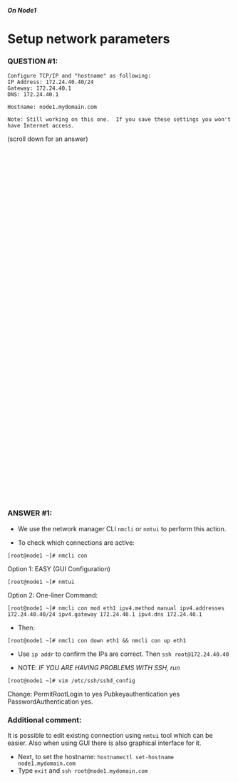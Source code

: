 ***On Node1***

# Setup network parameters
### QUESTION #1:
```
Configure TCP/IP and "hostname" as following:  
IP Address: 172.24.40.40/24 
Gateway: 172.24.40.1 
DNS: 172.24.40.1

Hostname: node1.mydomain.com

Note: Still working on this one.  If you save these settings you won't have Internet access.
```

(scroll down for an answer)
<br/><br/><br/><br/><br/><br/><br/><br/><br/><br/><br/><br/><br/><br/><br/><br/><br/><br/><br/><br/><br/><br/><br/><br/>
<br/><br/><br/><br/><br/><br/><br/><br/><br/><br/><br/><br/><br/><br/><br/><br/><br/><br/><br/><br/><br/><br/><br/><br/>

### ANSWER #1:
* We use the network manager CLI ```nmcli``` or ```nmtui``` to perform this action.

* To check which connections are active:
```
[root@node1 ~]# nmcli con
```

Option 1: EASY (GUI Configuration)
```
[root@node1 ~]# nmtui
```

Option 2: One-liner Command:
```
[root@node1 ~]# nmcli con mod eth1 ipv4.method manual ipv4.addresses 172.24.40.40/24 ipv4.gateway 172.24.40.1 ipv4.dns 172.24.40.1
```   

* Then:
```
[root@node1 ~]# nmcli con down eth1 && nmcli con up eth1
```
* Use ```ip addr``` to confirm the IPs are correct.  Then ```ssh root@172.24.40.40``` 

* NOTE: *IF YOU ARE HAVING PROBLEMS WITH SSH, run*
```
[root@node1 ~]# vim /etc/ssh/sshd_config
```

Change:
  PermitRootLogin to yes
  Pubkeyauthentication yes
  PasswordAuthentication yes. 
  
### Additional comment:
It is possible to edit existing connection using ```nmtui``` tool which can be easier. 
Also when using GUI there is also graphical interface for it.

* Next, to set the hostname: ```hostnamectl set-hostname node1.mydomain.com```
* Type ```exit``` and ```ssh root@node1.mydomain.com``` 
